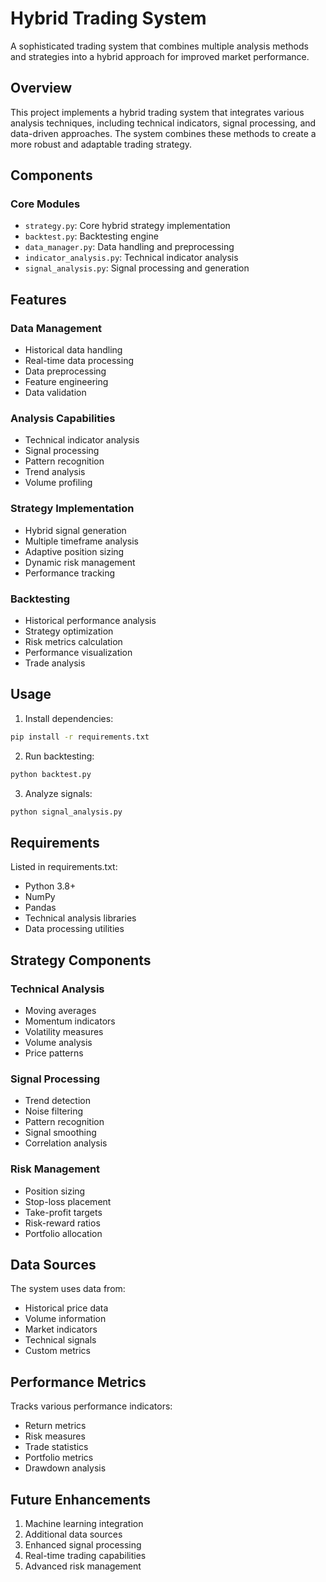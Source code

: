 # Hybrid Trading System

A sophisticated trading system that combines multiple analysis methods and strategies into a hybrid approach for improved market performance.

## Overview

This project implements a hybrid trading system that integrates various analysis techniques, including technical indicators, signal processing, and data-driven approaches. The system combines these methods to create a more robust and adaptable trading strategy.

## Components

### Core Modules
- `strategy.py`: Core hybrid strategy implementation
- `backtest.py`: Backtesting engine
- `data_manager.py`: Data handling and preprocessing
- `indicator_analysis.py`: Technical indicator analysis
- `signal_analysis.py`: Signal processing and generation

## Features

### Data Management
- Historical data handling
- Real-time data processing
- Data preprocessing
- Feature engineering
- Data validation

### Analysis Capabilities
- Technical indicator analysis
- Signal processing
- Pattern recognition
- Trend analysis
- Volume profiling

### Strategy Implementation
- Hybrid signal generation
- Multiple timeframe analysis
- Adaptive position sizing
- Dynamic risk management
- Performance tracking

### Backtesting
- Historical performance analysis
- Strategy optimization
- Risk metrics calculation
- Performance visualization
- Trade analysis

## Usage

1. Install dependencies:
```bash
pip install -r requirements.txt
```

2. Run backtesting:
```bash
python backtest.py
```

3. Analyze signals:
```bash
python signal_analysis.py
```

## Requirements

Listed in requirements.txt:
- Python 3.8+
- NumPy
- Pandas
- Technical analysis libraries
- Data processing utilities

## Strategy Components

### Technical Analysis
- Moving averages
- Momentum indicators
- Volatility measures
- Volume analysis
- Price patterns

### Signal Processing
- Trend detection
- Noise filtering
- Pattern recognition
- Signal smoothing
- Correlation analysis

### Risk Management
- Position sizing
- Stop-loss placement
- Take-profit targets
- Risk-reward ratios
- Portfolio allocation

## Data Sources

The system uses data from:
- Historical price data
- Volume information
- Market indicators
- Technical signals
- Custom metrics

## Performance Metrics

Tracks various performance indicators:
- Return metrics
- Risk measures
- Trade statistics
- Portfolio metrics
- Drawdown analysis

## Future Enhancements

1. Machine learning integration
2. Additional data sources
3. Enhanced signal processing
4. Real-time trading capabilities
5. Advanced risk management
